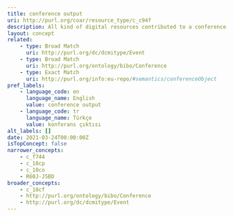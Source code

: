 ```yaml
---
title: conference output
uri: http://purl.org/coar/resource_type/c_c94f
description: All kind of digital resources contributed to a conference, like conference presentation (slides), conference report, conference lecture, abstracts, demonstrations. For conference papers, posters or proceedings the specific sub-concepts should be used. [COAR definition]
layout: concept
related:
    - type: Broad Match
      uri: http://purl.org/dc/dcmitype/Event
    - type: Broad Match
      uri: http://purl.org/ontology/bibo/Conference
    - type: Exact Match
      uri: http://purl.org/info:eu-repo/#semantics/conferenceObject
pref_labels:
    - language_code: en
      language_name: English
      value: conference output
    - language_code: tr
      language_name: Türkçe
      value: konferans çıktısı
alt_labels: []
date: 2021-03-24T00:00:00Z
isTopConcept: false
narrower_concepts:
    - c_f744
    - c_18cp
    - c_18co
    - R60J-J5BD
broader_concepts:
    - c_18cf
    - http://purl.org/ontology/bibo/Conference
    - http://purl.org/dc/dcmitype/Event
---
```


